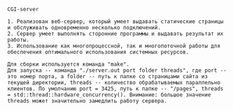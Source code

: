 	CGI-server

	1. Реализован веб-сервер, который умеет выдавать статические страницы и обслуживать одновременно несколько подключений.
	2. Cервер умеет выполнять сторонние программы и выдавать результат их работы.
	3. Использование как многопроцессной, так и многопоточной работы для обеспечения оптимального использования системных ресурсов.

	Для сборки используется команда "make".
	Для запуска -- команда "./server.out port folder threads", где port -- это номер порта, а folder -- путь к папке со страницами сайта из текущей директории, threads -- количество обрабатываемых параллельно клиентов. По умолчанию port = 3425, путь к папке -- "/pages", threads = std::thread::hardware_concurrency(). Внимание: большое значение threads может значительно замедлить работу сервера.
